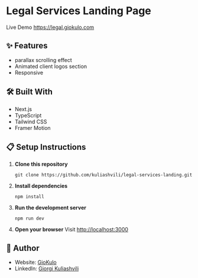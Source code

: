# Legal Services Landing Page
Live Demo
https://legal.giokulo.com

## ✨ Features

- parallax scrolling effect
- Animated client logos section
- Responsive

## 🛠️ Built With

- Next.js
- TypeScript  
- Tailwind CSS
- Framer Motion

## 📋 Setup Instructions

1. **Clone this repository**
   ```
   git clone https://github.com/kuliashvili/legal-services-landing.git
   ```

2. **Install dependencies**
   ```
   npm install
   ```

3. **Run the development server**
   ```
   npm run dev
   ```

4. **Open your browser**
   Visit [http://localhost:3000](http://localhost:3000)


## 👤 Author

- Website: [GioKulo](https://giokulo.com/)
- LinkedIn: [Giorgi Kuliashvili](https://www.linkedin.com/in/kuliashvili/)
